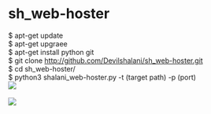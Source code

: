 # sh_web-hoster

$ apt-get update <br />
$ apt-get upgraee <br>
$ apt-get install python git <br>
$ git clone http://github.com/Devilshalani/sh_web-hoster.git <br>
$ cd sh_web-hoster/<br>
$ python3 shalani_web-hoster.py -t (target path) -p (port) <br>
<img src="https://github.com/Devilshalani/own-content/blob/main/logo.png">
<br>
<br>
<img src="https://github.com/Devilshalani/own-content/blob/main/shalani.png">
